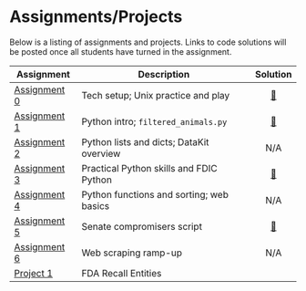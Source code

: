# Assignments/Projects

Below is a listing of assignments and projects. Links to code solutions will be posted once all students have turned in the assignment.

Assignment|Description|Solution
----------|-----------|:-----:
[Assignment 0][] | Tech setup; Unix practice and play | [:link:](https://github.com/zstumgoren/stanford-progj-2021-solutions/blob/main/failed_banks_ca.sh)
[Assignment 1][] | Python intro; `filtered_animals.py` | [:link:](https://github.com/zstumgoren/stanford-progj-2021-solutions/blob/main/filtered_animals.py)
[Assignment 2][] | Python lists and dicts; DataKit overview | N/A
[Assignment 3][] | Practical Python skills and FDIC Python | [:link:](https://github.com/zstumgoren/stanford-progj-2021-solutions/tree/main/fdic_py)
[Assignment 4][] | Python functions and sorting; web basics | N/A
[Assignment 5][] | Senate compromisers script | [:link:](https://github.com/zstumgoren/stanford-progj-2021-solutions/blob/main/propub_senate_api/senate_compromisers.py)
[Assignment 6][] | Web scraping ramp-up | N/A
[Project 1][] | FDA Recall Entities |


[Assignment 0]: bash_intro.md
[Assignment 1]: python_intro.md
[Assignment 2]: python_lists_dicts.md
[Assignment 3]: libraries_and_fdic_py.md
[Assignment 4]: python_functions_sorting_web_basics.md
[Assignment 5]: senate_compromisers.md
[Assignment 6]: web_scraping_ramp_up.md
[Project 1]: /projects/fda_recall_entities.md

